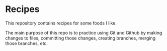 # Recipes

This repository contains recipes for some foods I like.

The main purpose of this repo is to practice using Git and
Github by making changes to files, committing those changes,
creating branches, merging those branches, etc.
